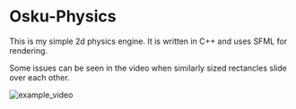 
# Osku-Physics

This is my simple 2d physics engine. It is written in C++ and uses SFML for rendering.

Some issues can be seen in the video when similarly sized rectancles slide over each other.

![example_video](./example_video.gif)
